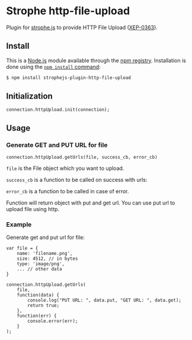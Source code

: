 # Strophe http-file-upload

Plugin for [strophe.js](https://www.npmjs.com/package/strophe.js) to provide HTTP File Upload ([XEP-0363]( http://xmpp.org/extensions/xep-0363.html)).

## Install

This is a [Node.js](https://nodejs.org/en/) module available through the
[npm registry](https://www.npmjs.com/). Installation is done using the
[`npm install` command](https://docs.npmjs.com/getting-started/installing-npm-packages-locally):

```sh
$ npm install strophejs-plugin-http-file-upload
```

## Initialization

`connection.httpUpload.init(connection);`

## Usage

### Generate GET and PUT URL for file

`connection.httpUpload.getUrls(file, success_cb, error_cb)`

`file` is the File object which you want to upload.

`success_cb` is a function to be called on success with urls:

`error_cb` is a function to be called in case of error. 

Function will return object with put and get url. You can use put url to upload file using http.


### Example

Generate get and put url for file:

    var file = {
        name: 'filename.png',
        size: 4512, // in bytes
        type: 'image/png',
        ... // other data
    }

    connection.httpUpload.getUrls(
        file,
        function(data) {
            console.log("PUT URL: ", data.put, "GET URL: ", data.get);
            return true;
        },
        function(err) {
            console.error(err);
        }
    );


